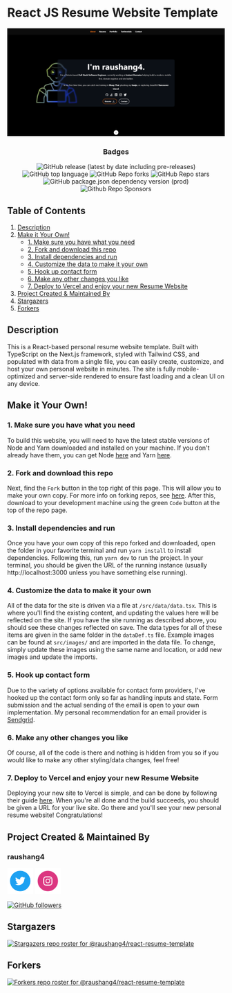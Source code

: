 # React JS Resume Website Template

![ReactJS Resume Website Template](resume-screenshot.jpg?raw=true 'ReactJS Resume Website Template')

<div align="center">

### Badges

![GitHub release (latest by date including pre-releases)](https://img.shields.io/github/v/release/raushang4/react-resume-template?include_prereleases)
![GitHub top language](https://img.shields.io/github/languages/top/raushang4/react-resume-template?style=flat)
![GitHub Repo forks](https://img.shields.io/github/forks/raushang4/react-resume-template?style=flat&color=success)
![GitHub Repo stars](https://img.shields.io/github/stars/raushang4/react-resume-template?style=flat&color=yellow)
![GitHub package.json dependency version (prod)](https://img.shields.io/github/package-json/dependency-version/raushang4/react-resume-template/react?style=flat)
![Github Repo Sponsors](https://img.shields.io/github/sponsors/raushang4?style=flat&color=blueviolet)

</div>

## Table of Contents

1. [Description](#description)
2. [Make it Your Own!](#make-it-your-own)
   - [1. Make sure you have what you need](#1-make-sure-you-have-what-you-need)
   - [2. Fork and download this repo](#2-fork-and-download-this-repo)
   - [3. Install dependencies and run](#3-install-dependencies-and-run)
   - [4. Customize the data to make it your own](#4-customize-the-data-to-make-it-your-own)
   - [5. Hook up contact form](#5-hook-up-contact-form)
   - [6. Make any other changes you like](#6-make-any-other-changes-you-like)
   - [7. Deploy to Vercel and enjoy your new Resume Website](#7-deploy-to-vercel-and-enjoy-your-new-resume-website)
3. [Project Created & Maintained By](#project-created--maintained-by)
4. [Stargazers](#stargazers)
5. [Forkers](#forkers)

## Description

This is a React-based personal resume website template. Built with TypeScript on the Next.js framework, styled with Tailwind CSS, and populated with data from a single file, you can easily create, customize, and host your own personal website in minutes. The site is fully mobile-optimized and server-side rendered to ensure fast loading and a clean UI on any device.

## Make it Your Own!

### 1. Make sure you have what you need

To build this website, you will need to have the latest stable versions of Node and Yarn downloaded and installed on your machine. If you don't already have them, you can get Node [here](https://nodejs.org/en/download/) and Yarn [here](https://yarnpkg.com/getting-started/install).

### 2. Fork and download this repo

Next, find the `Fork` button in the top right of this page. This will allow you to make your own copy. For more info on forking repos, see [here](https://docs.github.com/en/get-started/quickstart/fork-a-repo#forking-a-repository). After this, download to your development machine using the green `Code` button at the top of the repo page.

### 3. Install dependencies and run

Once you have your own copy of this repo forked and downloaded, open the folder in your favorite terminal and run `yarn install` to install dependencies. Following this, run `yarn dev` to run the project. In your terminal, you should be given the URL of the running instance (usually http://localhost:3000 unless you have something else running).

### 4. Customize the data to make it your own

All of the data for the site is driven via a file at `/src/data/data.tsx`. This is where you'll find the existing content, and updating the values here will be reflected on the site. If you have the site running as described above, you should see these changes reflected on save. The data types for all of these items are given in the same folder in the `dataDef.ts` file. Example images can be found at `src/images/` and are imported in the data file. To change, simply update these images using the same name and location, or add new images and update the imports.

### 5. Hook up contact form

Due to the variety of options available for contact form providers, I've hooked up the contact form only so far as handling inputs and state. Form submission and the actual sending of the email is open to your own implementation. My personal recommendation for an email provider is [Sendgrid](https://sendgrid.com/).

### 6. Make any other changes you like

Of course, all of the code is there and nothing is hidden from you so if you would like to make any other styling/data changes, feel free!

### 7. Deploy to Vercel and enjoy your new Resume Website

Deploying your new site to Vercel is simple, and can be done by following their guide [here](https://vercel.com/guides/deploying-nextjs-with-vercel). When you're all done and the build succeeds, you should be given a URL for your live site. Go there and you'll see your new personal resume website! Congratulations!

## Project Created & Maintained By

### raushang4

<a href="https://twitter.com/raushang_"><img src="https://github.com/aritraroy/social-icons/blob/master/twitter-icon.png?raw=true" width="60"></a>
<a href="https://instagram.com/raushang4"><img src="https://github.com/aritraroy/social-icons/blob/master/instagram-icon.png?raw=true" width="60"></a>

[![GitHub followers](https://img.shields.io/github/followers/raushang4.svg?style=social&label=Follow)](https://github.com/raushang4/)

## Stargazers

[![Stargazers repo roster for @raushang4/react-resume-template](https://reporoster.com/stars/dark/raushang4/react-resume-template)](https://github.com/raushang4/react-resume-template/stargazers)

## Forkers

[![Forkers repo roster for @raushang4/react-resume-template](https://reporoster.com/forks/dark/raushang4/react-resume-template)](https://github.com/raushang4/react-resume-template/network/members)

